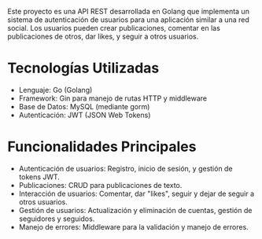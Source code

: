 Este proyecto es una API REST desarrollada en Golang que implementa un sistema de autenticación de usuarios para una aplicación similar a una red social. Los usuarios pueden crear publicaciones, comentar en las publicaciones de otros, dar likes, y seguir a otros usuarios.

# Tecnologías Utilizadas
- Lenguaje: Go (Golang)
- Framework: Gin para manejo de rutas HTTP y middleware
- Base de Datos: MySQL (mediante gorm)
- Autenticación: JWT (JSON Web Tokens)

# Funcionalidades Principales
- Autenticación de usuarios: Registro, inicio de sesión, y gestión de tokens JWT.
- Publicaciones: CRUD para publicaciones de texto.
- Interacción de usuarios: Comentar, dar "likes", seguir y dejar de seguir a otros usuarios.
- Gestión de usuarios: Actualización y eliminación de cuentas, gestión de seguidores y seguidos.
- Manejo de errores: Middleware para la validación y manejo de errores.
